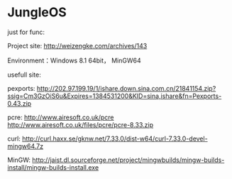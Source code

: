JungleOS
========

just for func:

Project site:   http://weizengke.com/archives/143

Environment：Windows 8.1  64bit， MinGW64 



usefull site:

pexports:
http://202.97.199.19/1/ishare.down.sina.com.cn/21841154.zip?ssig=Cm3GzOiS6u&Expires=1384531200&KID=sina,ishare&fn=Pexports-0.43.zip

pcre:
http://www.airesoft.co.uk/pcre
http://www.airesoft.co.uk/files/pcre/pcre-8.33.zip

curl:
http://curl.haxx.se/gknw.net/7.33.0/dist-w64/curl-7.33.0-devel-mingw64.7z

MinGW:
http://jaist.dl.sourceforge.net/project/mingwbuilds/mingw-builds-install/mingw-builds-install.exe

